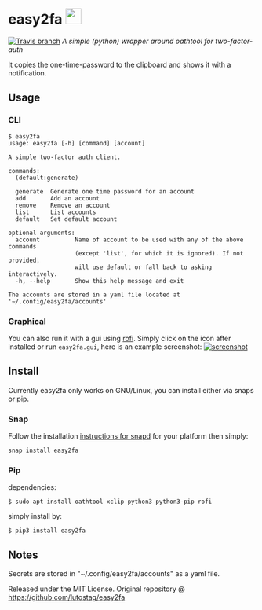 # easy2fa <img src="https://cdn.rawgit.com/lutostag/easy2fa/b33d2821/snap/gui/easy2fa.svg" alt="" width="32" height="32">
[![Travis branch](https://img.shields.io/travis/lutostag/easy2fa/master.svg)](https://travis-ci.org/lutostag/easy2fa)
*A simple (python) wrapper around oathtool for two-factor-auth*

It copies the one-time-password to the clipboard and shows it with a notification.

## Usage
### CLI
```
$ easy2fa
usage: easy2fa [-h] [command] [account]

A simple two-factor auth client.

commands:
  (default:generate)

  generate  Generate one time password for an account
  add       Add an account
  remove    Remove an account
  list      List accounts
  default   Set default account

optional arguments:
  account          Name of account to be used with any of the above commands
                   (except 'list', for which it is ignored). If not provided,
                   will use default or fall back to asking interactively.
  -h, --help       Show this help message and exit

The accounts are stored in a yaml file located at '~/.config/easy2fa/accounts'
```

### Graphical
You can also run it with a gui using [rofi](https://davedavenport.github.io/rofi/).
Simply click on the icon after installed or run `easy2fa.gui`, here is an example screenshot:
[![screenshot](https://cdn.rawgit.com/lutostag/easy2fa/69fc05f6/docs/screenshots/graphical.png)](https://github.com/lutostag/easy2fa/tree/master/docs/screenshots)

## Install

Currently easy2fa only works on GNU/Linux, you can install either via snaps or pip.

### Snap
Follow the installation [instructions for snapd](https://snapcraft.io/docs/core/install) for your platform then simply:
```
snap install easy2fa
```

### Pip

dependencies:
```
$ sudo apt install oathtool xclip python3 python3-pip rofi
```

simply install by:
```
$ pip3 install easy2fa
```

## Notes
Secrets are stored in "~/.config/easy2fa/accounts" as a yaml file.

Released under the MIT License. Original repository @ https://github.com/lutostag/easy2fa
